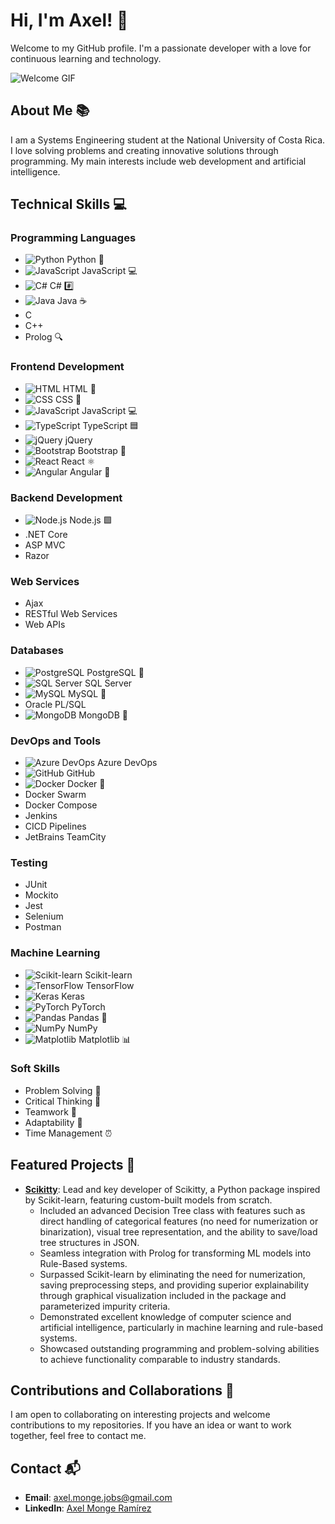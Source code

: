 # Hi, I'm Axel! 👋

Welcome to my GitHub profile. I'm a passionate developer with a love for continuous learning and technology.

![Welcome GIF](https://media.giphy.com/media/hvRJCLFzcasrR4ia7z/giphy-downsized-small.gif)

## About Me 📚

I am a Systems Engineering student at the National University of Costa Rica. I love solving problems and creating innovative solutions through programming. My main interests include web development and artificial intelligence.

## Technical Skills 💻

### Programming Languages
- ![Python](https://img.shields.io/badge/Python-3776AB?style=flat&logo=python&logoColor=white) Python 🐍
- ![JavaScript](https://img.shields.io/badge/JavaScript-F7DF1E?style=flat&logo=javascript&logoColor=black) JavaScript 💻
- ![C#](https://img.shields.io/badge/C%23-239120?style=flat&logo=c-sharp&logoColor=white) C# #️⃣
- ![Java](https://img.shields.io/badge/Java-007396?style=flat&logo=java&logoColor=white) Java ☕
- C
- C++
- Prolog 🔍

### Frontend Development
- ![HTML](https://img.shields.io/badge/HTML5-E34F26?style=flat&logo=html5&logoColor=white) HTML 📝
- ![CSS](https://img.shields.io/badge/CSS3-1572B6?style=flat&logo=css3&logoColor=white) CSS 🎨
- ![JavaScript](https://img.shields.io/badge/JavaScript-F7DF1E?style=flat&logo=javascript&logoColor=black) JavaScript 💻
- ![TypeScript](https://img.shields.io/badge/TypeScript-3178C6?style=flat&logo=typescript&logoColor=white) TypeScript 🟦
- ![jQuery](https://img.shields.io/badge/jQuery-0769AD?style=flat&logo=jquery&logoColor=white) jQuery
- ![Bootstrap](https://img.shields.io/badge/Bootstrap-563D7C?style=flat&logo=bootstrap&logoColor=white) Bootstrap 👢
- ![React](https://img.shields.io/badge/React-61DAFB?style=flat&logo=react&logoColor=black) React ⚛️
- ![Angular](https://img.shields.io/badge/Angular-DD0031?style=flat&logo=angular&logoColor=white) Angular 📐

### Backend Development
- ![Node.js](https://img.shields.io/badge/Node.js-339933?style=flat&logo=node-dot-js&logoColor=white) Node.js 🟩
- .NET Core
- ASP MVC
- Razor

### Web Services
- Ajax
- RESTful Web Services
- Web APIs

### Databases
- ![PostgreSQL](https://img.shields.io/badge/PostgreSQL-336791?style=flat&logo=postgresql&logoColor=white) PostgreSQL 🐘
- ![SQL Server](https://img.shields.io/badge/SQL%20Server-CC2927?style=flat&logo=microsoft-sql-server&logoColor=white) SQL Server
- ![MySQL](https://img.shields.io/badge/MySQL-4479A1?style=flat&logo=mysql&logoColor=white) MySQL 🐬
- Oracle PL/SQL
- ![MongoDB](https://img.shields.io/badge/MongoDB-47A248?style=flat&logo=mongodb&logoColor=white) MongoDB 🍃

### DevOps and Tools
- ![Azure DevOps](https://img.shields.io/badge/Azure%20DevOps-0078D7?style=flat&logo=azure-devops&logoColor=white) Azure DevOps
- ![GitHub](https://img.shields.io/badge/GitHub-181717?style=flat&logo=github&logoColor=white) GitHub
- ![Docker](https://img.shields.io/badge/Docker-2496ED?style=flat&logo=docker&logoColor=white) Docker 🐳
- Docker Swarm
- Docker Compose
- Jenkins
- CICD Pipelines
- JetBrains TeamCity

### Testing
- JUnit
- Mockito
- Jest
- Selenium
- Postman

### Machine Learning
- ![Scikit-learn](https://img.shields.io/badge/Scikit--learn-F7931E?style=flat&logo=scikit-learn&logoColor=white) Scikit-learn
- ![TensorFlow](https://img.shields.io/badge/TensorFlow-FF6F00?style=flat&logo=tensorflow&logoColor=white) TensorFlow
- ![Keras](https://img.shields.io/badge/Keras-D00000?style=flat&logo=keras&logoColor=white) Keras
- ![PyTorch](https://img.shields.io/badge/PyTorch-EE4C2C?style=flat&logo=pytorch&logoColor=white) PyTorch
- ![Pandas](https://img.shields.io/badge/Pandas-150458?style=flat&logo=pandas&logoColor=white) Pandas 🐼
- ![NumPy](https://img.shields.io/badge/NumPy-013243?style=flat&logo=numpy&logoColor=white) NumPy
- ![Matplotlib](https://img.shields.io/badge/Matplotlib-11557C?style=flat&logo=matplotlib&logoColor=white) Matplotlib 📊

### Soft Skills
- Problem Solving 🧩
- Critical Thinking 🧠
- Teamwork 🤝
- Adaptability 🔄
- Time Management ⏰

## Featured Projects 🌟

- [**Scikitty**](https://github.com/AxelMonge/Public-Scikitty): Lead and key developer of Scikitty, a Python package inspired by Scikit-learn, featuring custom-built models from scratch.
  - Included an advanced Decision Tree class with features such as direct handling of categorical features (no need for numerization or binarization), visual tree representation, and the ability to save/load tree structures in JSON.
  - Seamless integration with Prolog for transforming ML models into Rule-Based systems.
  - Surpassed Scikit-learn by eliminating the need for numerization, saving preprocessing steps, and providing superior explainability through graphical visualization included in the package and parameterized impurity criteria.
  - Demonstrated excellent knowledge of computer science and artificial intelligence, particularly in machine learning and rule-based systems.
  - Showcased outstanding programming and problem-solving abilities to achieve functionality comparable to industry standards.

## Contributions and Collaborations 🤝

I am open to collaborating on interesting projects and welcome contributions to my repositories. If you have an idea or want to work together, feel free to contact me.

## Contact 📬

- **Email**: [axel.monge.jobs@gmail.com](mailto:axel.monge.jobs@gmail.com)
- **LinkedIn**: [Axel Monge Ramírez](https://www.linkedin.com/in/axel-monge-ramirez/)
